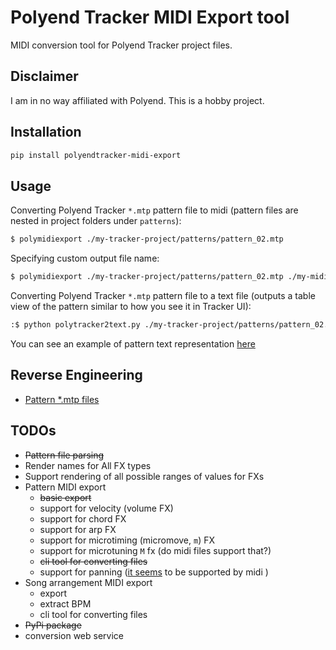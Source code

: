 # Polyend Tracker MIDI Export tool

MIDI conversion tool for Polyend Tracker project files. 

## Disclaimer

I am in no way affiliated with Polyend. This is a hobby project.

## Installation 

```sh
pip install polyendtracker-midi-export
```

## Usage

Converting Polyend Tracker `*.mtp` pattern file to midi (pattern files are nested in project folders under `patterns`):

```sh
$ polymidiexport ./my-tracker-project/patterns/pattern_02.mtp 
```

Specifying custom output file name:

```sh
$ polymidiexport ./my-tracker-project/patterns/pattern_02.mtp ./my-midi-file.mid
```

Converting Polyend Tracker `*.mtp` pattern file to a text file (outputs a table view of the 
pattern similar to how you see it in Tracker UI):

```sh
:$ python polytracker2text.py ./my-tracker-project/patterns/pattern_02.mtp 
```

You can see an example of pattern text representation [here](./reverse-engineering/session%201/project%20files/datagreed%20-%20rebel%20path%20tribute%202/patterns/pattern_01.txt)

## Reverse Engineering

- [Pattern *.mtp files](reverse-engineering/patterns-reverse-engineering.md)
 
## TODOs

- ~~Pattern file parsing~~
- Render names for All FX types 
- Support rendering of all possible ranges of values for FXs
- Pattern MIDI export
  - ~~basic export~~
  - support for velocity (volume FX)
  - support for chord FX
  - support for arp FX
  - support for microtiming (micromove, `m`) FX
  - support for microtuning `M` fx (do midi files support that?) 
  - ~~cli tool for converting files~~
  - support for panning ([it seems](http://midi.teragonaudio.com/tech/midispec/pan.htm) to be supported by midi )
- Song arrangement MIDI export
  - export
  - extract BPM
  - cli tool for converting files 
- ~~PyPi package~~
- conversion web service

